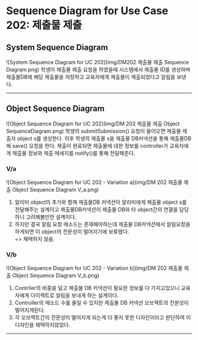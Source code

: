 # Sequence Diagram for Use Case 202: 제출물 제출

## System Sequence Diagram
![System Sequence Diagram for UC 202](img/DM202 제출물 제출 Sequence Diagram.png)
학생이 제출물 제출 요청을 하였을때 시스템에서 제출물 ID를 생성하며 제출물DB에 해당 제출물을 저장하고 교육자에게 제출물이 제출되었다고 알림을 보낸다.

--------
## Object Sequence Diagram
![Object Sequence Diagram for UC 202](img/DM 202 제출물 제출 Object SequenceDiagram.png)
학생의 submitSubmission() 요청이 들어오면 제출물 제출자 object s를 생성한다. 이후 학생의 제출물 s을 제출물 DB커넥션을 통해 제출물DB에 save() 요청을 한다. 제출이 완료되면 제출물에 대한 정보를 controller가 교육자에게 제출물 정보와 제출 메세지를 notify()를 통해 전달해준다.


### V/a
![Object Sequence Diagram for UC 202 - Variation a](img/DM 202 제출물 제출 Object Sequence Diagram V_a.png)
1. 알리미 object의 추가와 함께 제출물DB 커넥션이 알리미에게 제출물 object s를 전달해주는 설계이고 제출물DB커넥션이 제출물 DB와 타 object간의 연결을 담당하니 고려해볼만한 설계이다.
2. 하지만 결국 알림 요청 메소드는 존재해야하는데 제출물 DB커넥션에서 알림요청을 하게되면 이 object의 전문성이 떨어지기에 보류했다.
<br />=> 채택하지 않음.

### V/b
![Object Sequence Diagram for UC 202 - Variation b](img/DM 202 제출물 제출 Object Sequence Diagram V_b.png)
1. Contrller의 비중을 덜고 제출물 DB 커넥션이 필요한 정보를 다 가지고있으니 교육자에게 다이렉트로 알림을 보내게 하는 설계이다.
2. Controller의 메소드 수를 줄일 수 있지만 제출물 DB 커넥션 오브젝트의 전문성이 떨어지게된다.
3. 각 오브젝트간의 전문성이 떨어지게 되는게 더 좋지 못한 디자인이라고 판단하여 이 디자인을 채택하지않았다.


--------
